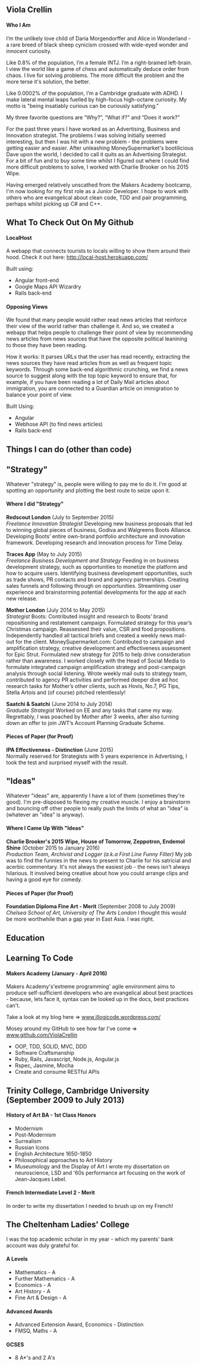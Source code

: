 ## Viola Crellin

#### Who I Am

I’m the unlikely love child of Daria Morgendorffer and Alice in Wonderland - a rare breed of black sheep cynicism crossed with wide-eyed wonder and innocent curiosity. 

Like 0.8% of the population, I’m a female INTJ. I’m a right-brained left-brain. I view the world like a game of chess and automatically deduce order from chaos. I live for solving problems. The more difficult the problem and the more terse it's solution, the better.

Like 0.0002% of the population, I’m a Cambridge graduate with ADHD. I make lateral mental leaps fuelled by high-focus high-octane curiosity. My motto is "being insatiably curious can be curiously satisfying."

My three favorite questions are “Why?”, “What if?" and “Does it work?”

For the past three years I have worked as an Advertising, Business and Innovation strategist. The problems I was solving initially seemed interesting, but then I was hit with a new problem - the problems were getting easier and easier. After unleashing MoneySupermarket's bootilicious Dave upon the world, I decided to call it quits as an Advertising Strategist. For a bit of fun and to buy some time whilst I figured out where I could find more difficult problems to solve, I worked with Charlie Brooker on his 2015 Wipe. 

Having emerged relatively unscathed from the Makers Academy bootcamp, I'm now looking for my first role as a Junior Developer. I hope to work with others who are evangelical about clean code, TDD and pair programming, perhaps whilst picking up C# and C++.

## What To Check Out On My Github

#### LocalHost 

A webapp that connects tourists to locals willing to show them around their hood. 
Check it out here: http://local-host.herokuapp.com/

Built using:
- Angular front-end
- Google Maps API Wizardry
- Rails back-end

#### Opposing Views

We found that many people would rather read news articles that reinforce their view of the world rather than challenge it. And so, we created a webapp that helps people to challenge their point of view by recommending news articles from news sources that have the opposite political leanining to those they have been reading. 

How it works:
It parses URLs that the user has read recently, extracting the news sources they have read articles from as well as frequent topic keywords. Through some back-end algorithmic crunching, we find a news source to suggest along with the top topic keyword to ensure that, for example, if you have been reading a lot of Daily Mail articles about immigration, you are connected to a Guardian article on immigration to balance your point of view. 

Built Using:
- Angular
- Webhose API (to find news articles)
- Rails back-end

## Things I can do (other than code)

## "Strategy"

Whatever "strategy" is, people were willing to pay me to do it. I'm good at spotting an opportunity and plotting the best route to seize upon it. 

#### Where I did "Strategy"

**Redscout London** (July to September 2015)    
*Freelance Innovation Strategist*
Developing new business proposals that led to winning global pieces of business, Godiva and Walgreens Boots Alliance. Developing Boots’ entire own-brand portfolio architecture and innovation framework. Developing research and innovation process for Time Delay.

**Traces App** (May to July 2015)    
*Freelance Business Development and Strategy*
Feeding in on business development strategy, such as opportunities to monetize the platform and how to acquire users. Identifying business development opportunities, such as trade shows, PR contacts and brand and agency partnerships. Creating sales funnels and following through on opportunities. Streamlining user experience and brainstorming potential developments for the app at each new release.

**Mother London** (July 2014 to May 2015)   
*Strategist* 
Boots: Contributed insight and research to Boots’ brand repositioning and restatement campaign. Formulated strategy for this year’s Christmas campaign. Reassessed their value, CSR and food propositions. Independently handled all tactical briefs and created a weekly news mail-out for the client.
MoneySupermarket.com: Contributed to campaign and amplification strategy, creative development and effectiveness assessment for Epic Strut. Formulated new strategy for 2015 to help drive consideration rather than awareness. I worked closely with the Head of Social Media to formulate integrated campaign amplification strategy and post-campaign analysis through social listening. Wrote weekly mail outs to strategy team, contributed to agency PR activities and performed deeper dive ad hoc research tasks for Mother’s other clients, such as Hovis, No.7, PG Tips, Stella Artois and (of course) pitched relentlessly!

**Saatchi & Saatchi** (June 2014 to July 2014)   
*Graduate Strategist* 
Worked on EE and any tasks that came my way. Regrettably, I was poached by Mother after 3 weeks, after also turning down an offer to join JWT’s Account Planning Graduate Scheme.

#### Pieces of Paper (for Proof)

**IPA Effectiveness - Distinction** (June 2015)   
Normally reserved for Strategists with 5 years experience in Advertising, I took the test and surprised myself with the result. 

## "Ideas"

Whatever "ideas" are, apparently I have a lot of them (sometimes they're good). I'm pre-disposed to flexing my creative muscle. I enjoy a brainstorm and bouncing off other people to really push the limits of what an "idea" is (whatever an "idea" is anyway).  

#### Where I Came Up With "Ideas"

**Charlie Brooker's 2015 Wipe, House of Tomorrow, Zeppotron, Endemol Shine** (October 2015 to January 2016)   
*Production Team, Archivist and Logger (a.k.a First Line Funny Filter)* 
My job was to find the funnies in the news to present to Charlie for his satricial and acerbic commentary. It's not always the easiest job - the news isn't always hilarious. It involved being creative about how you could arrange clips and having a good eye for comedy. 

#### Pieces of Paper (for Proof)

**Foundation Diploma Fine Art - Merit** (September 2008 to July 2009)   
*Chelsea School of Art, University of The Arts London* 
I thought this would be more worthwhile than a gap year in East Asia. I was right. 

## Education

## Learning To Code

#### Makers Academy (January - April 2016)

Makers Academy's'extreme programming' agile environment aims to produce self-sufficient developers who are evangelical about best practices - because, lets face it, syntax can be looked up in the docs, best practices can't. 

Take a look at my blog here => www.illogicode.wordpress.com/

Mosey around my GitHub to see how far I've come => www.github.com/ViolaCrellin 

- OOP, TDD, SOLID, MVC, DDD
- Software Craftsmanship
- Ruby, Rails, Javascript, Node.js, Angular.js
- Rspec, Jasmine, Mocha
- Create and consume RESTful APIs

## Trinity College, Cambridge University (September 2009 to July 2013)

#### History of Art BA - 1st Class Honors
- Modernism
- Post-Modernism
- Surrealism
- Russian Icons
- English Architecture 1650-1850
- Philosophical approaches to Art History
- Museumology and the Display of Art
I wrote my dissertation on neuroscience, LSD and '60s performance art focusing on the work of Jean-Jacques Lebel. 

#### French Intermediate Level 2 - Merit
In order to write my dissertation I needed to brush up on my French!

## The Cheltenham Ladies' College 

I was the top academic scholar in my year - which my parents' bank account was duly grateful for.

#### A Levels
- Mathematics - A
- Further Mathematics - A
- Economics - A
- Art History - A
- Fine Art & Design - A

#### Advanced Awards
- Advanced Extension Award, Economics - Distinction
- FMSQ, Maths - A

#### GCSES
- 8 A*'s and 2 A's
